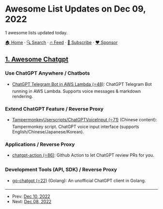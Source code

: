# Awesome List Updates on Dec 09, 2022

1 awesome lists updated today.

[🏠 Home](/README.md) · [🔍 Search](https://www.trackawesomelist.com/search/) · [🔥 Feed](https://www.trackawesomelist.com/rss.xml) · [📮 Subscribe](https://trackawesomelist.us17.list-manage.com/subscribe?u=d2f0117aa829c83a63ec63c2f&id=36a103854c) · [❤️  Sponsor](https://github.com/sponsors/theowenyoung)



## [1. Awesome Chatgpt](/content/Kamigami55/awesome-chatgpt/README.md)

### Use ChatGPT Anywhere / Chatbots

*   [ChatGPT Telegram Bot in AWS Lambda (⭐48)](https://github.com/franalgaba/chatgpt-telegram-bot-serverless): ChatGPT Telegram Bot running in AWS Lambda. Supports voice messages & markdown rendering.

### Extend ChatGPT Feature / Reverse Proxy

*   [TampermonkeyUserscripts/ChatGPTVoiceInput (⭐71)](https://github.com/doggy8088/TampermonkeyUserscripts/blob/main/src/ChatGPTVoiceInput.user.js?fbclid=IwAR2sYE_CIOTdhNlRqaYwJ3eh-foa4O7ZHukYcc1dXLcU8IHLIDOt52gdAdQ) (Chinese content): Tampermonkey script. ChatGPT voice input interface (supports English/Chinese/Japanese/Korean).

### Applications / Reverse Proxy

*   [chatgpt-action (⭐86)](https://github.com/kxxt/chatgpt-action): Github Action to let ChatGPT review PRs for you.

### Development Tools (API, SDK) / Reverse Proxy

*   [go-chatgpt (⭐22)](https://github.com/abhayptp/go-chatgpt) (Golang): An unofficial ChatGPT client in Golang.

---

- Prev: [Dec 10, 2022](/content/2022/12/10/README.md)
- Next: [Dec 08, 2022](/content/2022/12/08/README.md)